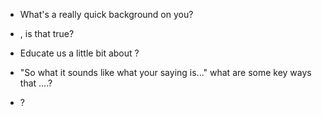 
- What's a really quick background on you?  

- <this is something that you did>, is that true?  

- Educate us a little bit about <their expertise>?  

- "So what it sounds like what your saying is..." what are some key ways that ....?

- ?
